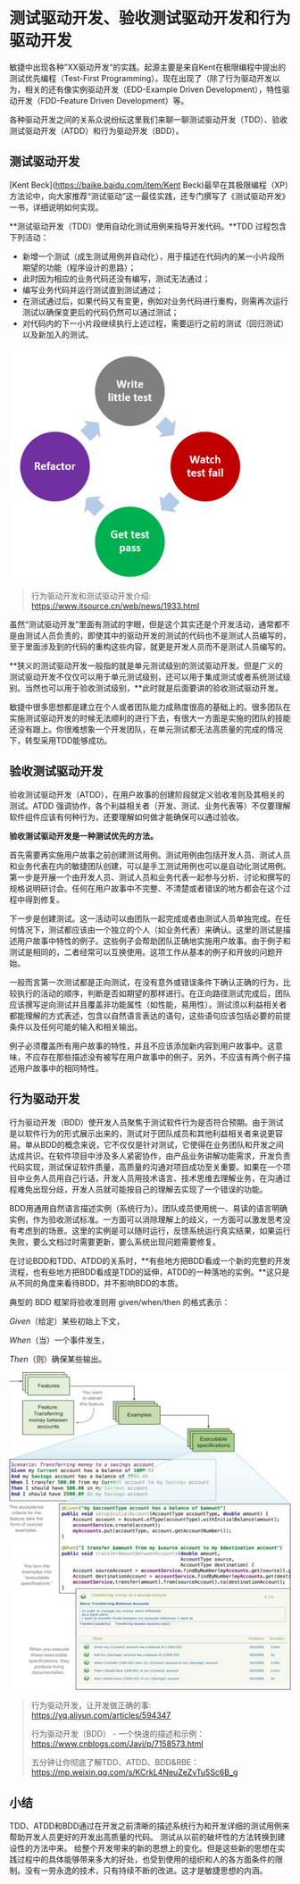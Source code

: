 # 测试驱动开发、验收测试驱动开发和行为驱动开发

敏捷中出现各种”XX驱动开发“的实践。起源主要是来自Kent在极限编程中提出的测试优先编程（Test-First Programming）。现在出现了（除了行为驱动开发以为，相关的还有像实例驱动开发（EDD-Example Driven Development），特性驱动开发（FDD-Feature Driven Development）等。

各种驱动开发之间的关系众说纷纭这里我们来聊一聊测试驱动开发（TDD）、验收测试驱动开发（ATDD）和行为驱动开发（BDD）。

## 测试驱动开发

[Kent Beck](https://baike.baidu.com/item/Kent Beck)最早在其极限编程（XP）方法论中，向大家推荐“测试驱动”这一最佳实践，还专门撰写了《测试驱动开发》一书，详细说明如何实现。

**测试驱动开发（TDD）使用自动化测试用例来指导开发代码。**TDD 过程包含下列活动：

- 新增一个测试（成生测试用例并自动化），用于描述在代码内的某一小片段所期望的功能（程序设计的思路）；
- 此时因为相应的业务代码还没有编写，测试无法通过；
- 编写业务代码并运行测试直到测试通过；
- 在测试通过后，如果代码又有变更，例如对业务代码进行重构，则需再次运行测试以确保变更后的代码仍然可以通过测试；
- 对代码内的下一小片段继续执行上述过程，需要运行之前的测试（回归测试）以及新加入的测试。


 ![img](./images/tdd1.png) 


> 行为驱动开发和测试驱动开发介绍: https://www.itsource.cn/web/news/1933.html

虽然“测试驱动开发”里面有测试的字眼，但是这个其实还是个开发活动，通常都不是由测试人员负责的，即使其中的驱动开发的测试的代码也不是测试人员编写的，至于里面涉及到的代码的重构这些内容，就更是开发人员而不是测试人员编写的。

**狭义的测试驱动开发一般指的就是单元测试级别的测试驱动开发。但是广义的测试驱动开发不仅仅可以用于单元测试级别，还可以用于集成测试或者系统测试级别。当然也可以用于验收测试级别，**此时就是后面要讲的验收测试驱动开发。

敏捷中很多思想都是建立在个人或者团队能力成熟度很高的基础上的。很多团队在实施测试驱动开发的时候无法顺利的进行下去，有很大一方面是实施的团队的技能还没有跟上。你很难想象一个开发团队，在单元测试都无法高质量的完成的情况下，转型采用TDD能够成功。

## 验收测试驱动开发

验收测试驱动开发（ATDD），在用户故事的创建阶段就定义验收准则及其相关的测试。ATDD 强调协作，各个利益相关者（开发、测试、业务代表等）不仅要理解软件组件应该有何种行为，还要理解如何做才能确保可以通过验收。 

**验收测试驱动开发是一种测试优先的方法。**

首先需要再实施用户故事之前创建测试用例。测试用例由包括开发人员、测试人员和业务代表在内的敏捷团队创建，可以是手工测试用例也可以是自动化测试用例。第一步是开展一个由开发人员、测试人员和业务代表一起参与分析、讨论和撰写的规格说明研讨会。任何在用户故事中不完整、不清楚或者错误的地方都会在这个过程中得到修复。

下一步是创建测试。这一活动可以由团队一起完成或者由测试人员单独完成。在任何情况下，测试都应该由一个独立的个人（如业务代表）来确认。这里的测试是描述用户故事中特性的例子。这些例子会帮助团队正确地实施用户故事。由于例子和测试是相同的，二者经常可以互换使用。这项工作从基本的例子和开放的问题开始。

一般而言第一次测试都是正向测试，在没有意外或错误条件下确认正确的行为，比较执行的活动的顺序，判断是否如期望的那样进行。在正向路径测试完成后，团队应该撰写逆向测试并且覆盖非功能属性（如性能，易用性）。测试须以利益相关者都能理解的方式表述，包含以自然语言表达的语句，这些语句应该包括必要的前提条件以及任何可能的输入和相关输出。

例子必须覆盖所有用户故事的特性，并且不应该添加新内容到用户故事中。这意味，不应存在那些描述没有被写在用户故事中的例子。另外，不应该有两个例子描述用户故事中的相同特性。

## 行为驱动开发

行为驱动开发（BDD）使开发人员聚焦于测试软件行为是否符合预期。由于测试是以软件行为的形式展示出来的，测试对于团队成员和其他利益相关者来说更容易。单从BDD的概念来说，它不仅仅是针对测试，它使得在业务团队和开发之间达成共识。在软件项目中涉及多人紧密协作，由产品业务讲解功能需求，开发负责代码实现，测试保证软件质量，高质量的沟通对项目成功至关重要。如果在一个项目中业务人员用自己行话，开发人员用技术语言、技术思维去理解业务，在沟通过程难免出现分歧，开发人员就可能按自己的理解去实现了一个错误的功能。

BDD用通用自然语言描述实例（系统行为）。团队成员使用统一、易读的语言明确实例，作为验收测试标准。一方面可以消除理解上的歧义，一方面可以激发思考没有考虑到的场景。这里的实例是可以随时运行，反馈系统运行真实结果，如果运行失败，要么文档过时需要更新，要么系统出现问题需要修复。

在讨论BDD和TDD、ATDD的关系时，**有些地方把BDD看成一个新的完整的开发流程，也有些地方把BDD看成是TDD的延伸，ATDD的一种落地的实例。**这只是从不同的角度来看待BDD，并不影响BDD的本质。

典型的 BDD 框架将验收准则用 given/when/then 的格式表示：

*Given*（给定）某些初始上下文，

*When*（当）一个事件发生， 

*Then*（则）确保某些输出。



![image-20191028160051727](./images/tdd2.png)


> 行为驱动开发，让开发做正确的事: https://yq.aliyun.com/articles/594347
>
> 行为驱动开发（BDD） - 一个快速的描述和示例： https://www.cnblogs.com/Javi/p/7158573.html
>
> 五分钟让你彻底了解TDD、ATDD、BDD&RBE：https://mp.weixin.qq.com/s/KCrkL4NeuZeZvTu5Sc6B_g

## 小结

TDD、ATDD和BDD通过在开发之前清晰的描述系统行为和开发详细的测试用例来帮助开发人员更好的开发出高质量的代码。 测试从以前的破坏性的方法转换到建设性的方法中来。 给整个开发带来的新的思想上的变化。但是这些新的思想在实践过程中的具体能够带来多大的好处，也受到使用的组织和人的各方面条件的限制。没有一劳永逸的技术，只有持续不断的改进。这才是敏捷思想的内涵。
